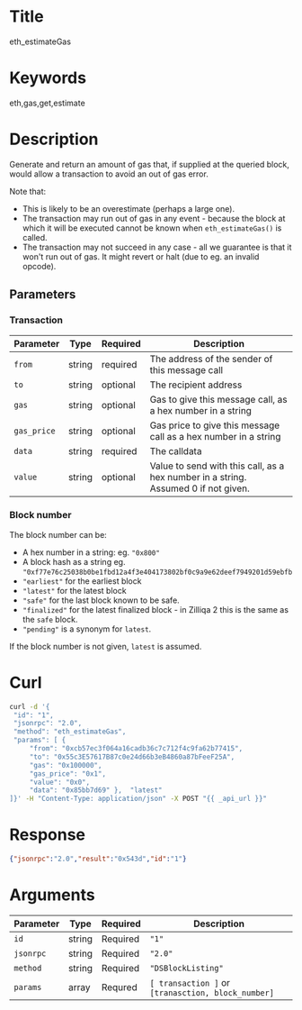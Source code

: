 # Title

eth_estimateGas

# Keywords

eth,gas,get,estimate

# Description

Generate and return an amount of gas that, if supplied at the queried block, would allow a transaction to avoid an out of gas error.

Note that:

 * This is likely to be an overestimate (perhaps a large one).
 * The transaction may run out of gas in any event - because the block at which it will be executed cannot be known when `eth_estimateGas()` is called.
 * The transaction may not succeed in any case - all we guarantee is that it won't run out of gas. It might revert or halt (due to eg. an invalid opcode).

## Parameters

### Transaction

| Parameter   | Type   | Required | Description                                                                        |
|-------------|--------|----------|------------------------------------------------------------------------------------|
| `from`      | string | required | The address of the sender of this message call                                     |
| `to`        | string | optional | The recipient address                                                              |
| `gas`       | string | optional | Gas to give this message call, as a hex number in a string                         |
| `gas_price` | string | optional | Gas price to give this message call as a hex number in a string                    |
| `data`      | string | required | The calldata                                                                       |
| `value`     | string | optional | Value to send with this call, as a hex number in a string. Assumed 0 if not given. |

### Block number

The block number can be:

 * A hex number in a string: eg. `"0x800"`
 * A block hash as a string eg. `"0xf77e76c25038b0be1fbd12a4f3e404173802bf0c9a9e62deef7949201d59ebfb`
 * `"earliest"` for the earliest block
 * `"latest"` for the latest block
 * `"safe"` for the last block known to be safe.
 * `"finalized"` for the latest finalized block - in Zilliqa 2 this is the same as the `safe` block.
 * `"pending"` is a synonym for `latest`.

If the block number is not given, `latest` is assumed.

# Curl

```sh
curl -d '{
 "id": "1",
 "jsonrpc": "2.0",
 "method": "eth_estimateGas",
 "params": [ {
     "from": "0xcb57ec3f064a16cadb36c7c712f4c9fa62b77415",
     "to": "0x55c3E57617B87c0e24d66b3eB4860a87bFeeF25A",
     "gas": "0x100000",
     "gas_price": "0x1",
     "value": "0x0",
     "data": "0x85bb7d69" },  "latest"
]}' -H "Content-Type: application/json" -X POST "{{ _api_url }}"
```

# Response

```json
{"jsonrpc":"2.0","result":"0x543d","id":"1"}
```

# Arguments

| Parameter | Type   | Required | Description                                                |
| --------- | ------ | -------- | ---------------------------------------------------------- |
| `id`      | string | Required | `"1"`                                                      |
| `jsonrpc` | string | Required | `"2.0"`                                                    |
| `method`  | string | Required | `"DSBlockListing"`                                         |
| `params`  | array  | Requred  | `[ transaction ]` or `[tranasction, block_number]`         |
